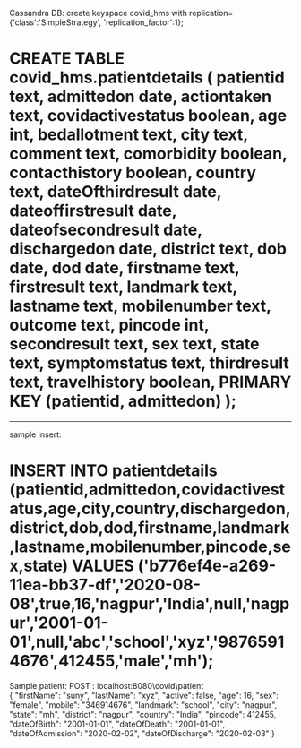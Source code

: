 Cassandra DB:
create keyspace covid_hms with replication={'class':'SimpleStrategy', 'replication_factor':1};

CREATE TABLE covid_hms.patientdetails (
	patientid text,
	admittedon date,
	actiontaken text,
	covidactivestatus boolean,
	age int,
	bedallotment text,
	city text,
	comment text,
	comorbidity boolean,
	contacthistory boolean,
	country text,
	dateOfthirdresult date,
	dateoffirstresult date,
	dateofsecondresult date,
	dischargedon date,
	district text,
	dob date,
	dod date,
	firstname text,
	firstresult text,
	landmark text,
	lastname text,
	mobilenumber text,
	outcome text,
	pincode int,
	secondresult text,
	sex text,
	state text,
	symptomstatus text,
	thirdresult text,
	travelhistory boolean,
	PRIMARY KEY (patientid, admittedon)
);
===============================================================================================================






----------------------------------------------------------------------------------------------------------------
sample insert:

INSERT INTO patientdetails (patientid,admittedon,covidactivestatus,age,city,country,dischargedon,district,dob,dod,firstname,landmark,lastname,mobilenumber,pincode,sex,state) VALUES ('b776ef4e-a269-11ea-bb37-df','2020-08-08',true,16,'nagpur','India',null,'nagpur','2001-01-01',null,'abc','school','xyz','98765914676',412455,'male','mh');
================================================================================================================

Sample patient:
POST : localhost:8080\covid\patient\
  {
    "firstName": "suny",
    "lastName": "xyz",
		"active": false,
    "age": 16,
    "sex": "female",
    "mobile": "346914676",
    "landmark": "school",
    "city": "nagpur",
    "state": "mh",
    "district": "nagpur",
    "country": "India",
    "pincode": 412455,
    "dateOfBirth": "2001-01-01",
    "dateOfDeath": "2001-01-01",
    "dateOfAdmission": "2020-02-02",
    "dateOfDischarge": "2020-02-03"
  }






